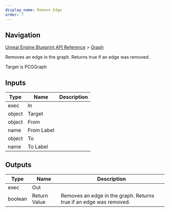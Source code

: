 ```yaml
---
display_name: Remove Edge
order: 7
---
```

## Navigation

[Unreal Engine Blueprint API Reference](https://dev.epicgames.com/documentation/en-us/unreal-engine/BlueprintAPI) > [Graph](https://dev.epicgames.com/documentation/en-us/unreal-engine/BlueprintAPI/Graph)

Removes an edge in the graph. Returns true if an edge was removed.

Target is PCGGraph

## Inputs

| Type | Name | Description |
| --- | --- | --- |
| exec | In |  |
| object | Target |  |
| object | From |  |
| name | From Label |  |
| object | To |  |
| name | To Label |  |

## Outputs

| Type | Name | Description |
| --- | --- | --- |
| exec | Out |  |
| boolean | Return Value | Removes an edge in the graph. Returns true if an edge was removed. |
